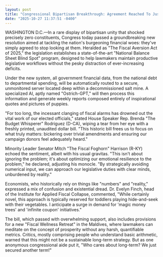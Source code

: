 ```yaml
---
layout: post
title: "Congressional Bipartisan Breakthrough: Agreement Reached To Just Not Look At The Numbers Anymore"
date: "2025-10-27 11:37:51 -0400"
---
```


WASHINGTON D.C.—In a rare display of bipartisan unity that shocked precisely zero constituents, Congress today passed a groundbreaking new resolution aimed at tackling the nation's burgeoning financial woes: they've simply agreed to stop looking at them. Heralded as "The Fiscal Aversion Act of 2025," the legislation establishes a state-of-the-art "National Balance Sheet Blind Spot" program, designed to help lawmakers maintain productive legislative workflows without the pesky distraction of ever-increasing deficits.

Under the new system, all government financial data, from the national debt to departmental spending, will be automatically routed to a secure, unmonitored server located deep within a decommissioned salt mine. A specialized AI, aptly named "Ostrich-GPT," will then process this information and generate weekly reports composed entirely of inspirational quotes and pictures of puppies.

"For too long, the incessant clanging of fiscal alarms has drowned out the vital work of our elected officials," stated House Speaker Rep. Brenda "The Budget Whisperer" Rodriguez (D-CA), wiping a tear from her eye with a freshly printed, unaudited dollar bill. "This historic bill frees us to focus on what truly matters: bickering over trivial amendments and ensuring our campaign donors feel adequately heard."

Minority Leader Senator Mitch "The Fiscal Foghorn" Harrison (R-KY) echoed the sentiment, albeit with his usual gravitas. "This isn't about ignoring the problem; it's about optimizing our emotional resilience to the problem," he declared, adjusting his monocle. "By strategically avoiding numerical input, we can approach our legislative duties with clear minds, unburdened by reality."

Economists, who historically rely on things like "numbers" and "reality," expressed a mix of confusion and existential dread. Dr. Evelyn Finch, head of the Institute for Applied Fiscal Collapse, commented, "While certainly novel, this approach is typically reserved for toddlers playing hide-and-seek with their vegetables. I anticipate a surge in demand for 'magic money trees' and 'infinite coupon' initiatives."

The bill, which passed with overwhelming support, also includes provisions for a new "Fiscal Wellness Retreat" in the Maldives, where lawmakers can meditate on the concept of prosperity without any harsh, quantifiable metrics. Critics, mostly comprising people who understand basic arithmetic, warned that this might not be a sustainable long-term strategy. But as one anonymous congressional aide put it, "Who cares about long-term? We just secured another term!"